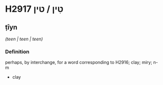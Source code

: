 # H2917 טִין / טין

## ṭîyn

_(teen | teen | teen)_

### Definition

perhaps, by interchange, for a word corresponding to H2916; clay; miry; n-m

- clay
